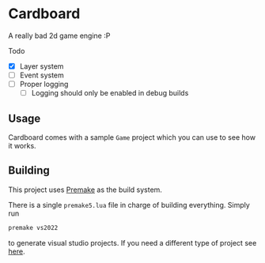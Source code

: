 # Cardboard

A really bad 2d game engine :P

Todo

- [x] Layer system
- [ ] Event system
- [ ] Proper logging
    - [ ] Logging should only be enabled in debug builds

## Usage

Cardboard comes with a sample `Game` project which you can use to see how it works.

## Building

This project uses [Premake](https://github.com/premake/premake-core/) as the build system.

There is a single `premake5.lua` file in charge of building everything. Simply run

```sh
premake vs2022
```

to generate visual studio projects. If you need a different type of project see [here](https://premake.github.io/docs/Using-Premake).